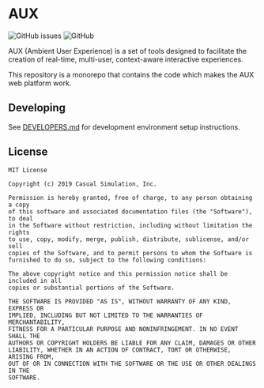 # AUX

![GitHub issues](https://img.shields.io/github/issues/casual-simulation/aux.svg) ![GitHub](https://img.shields.io/github/license/casual-simulation/aux.svg)

AUX (Ambient User Experience) is a set of tools designed to facilitate the creation of real-time, multi-user, context-aware interactive experiences.

This repository is a monorepo that contains the code which makes the AUX web platform work.

## Developing

See [DEVELOPERS.md](./DEVELOPERS.md) for development environment setup instructions.

## License

```
MIT License

Copyright (c) 2019 Casual Simulation, Inc.

Permission is hereby granted, free of charge, to any person obtaining a copy
of this software and associated documentation files (the "Software"), to deal
in the Software without restriction, including without limitation the rights
to use, copy, modify, merge, publish, distribute, sublicense, and/or sell
copies of the Software, and to permit persons to whom the Software is
furnished to do so, subject to the following conditions:

The above copyright notice and this permission notice shall be included in all
copies or substantial portions of the Software.

THE SOFTWARE IS PROVIDED "AS IS", WITHOUT WARRANTY OF ANY KIND, EXPRESS OR
IMPLIED, INCLUDING BUT NOT LIMITED TO THE WARRANTIES OF MERCHANTABILITY,
FITNESS FOR A PARTICULAR PURPOSE AND NONINFRINGEMENT. IN NO EVENT SHALL THE
AUTHORS OR COPYRIGHT HOLDERS BE LIABLE FOR ANY CLAIM, DAMAGES OR OTHER
LIABILITY, WHETHER IN AN ACTION OF CONTRACT, TORT OR OTHERWISE, ARISING FROM,
OUT OF OR IN CONNECTION WITH THE SOFTWARE OR THE USE OR OTHER DEALINGS IN THE
SOFTWARE.
```
